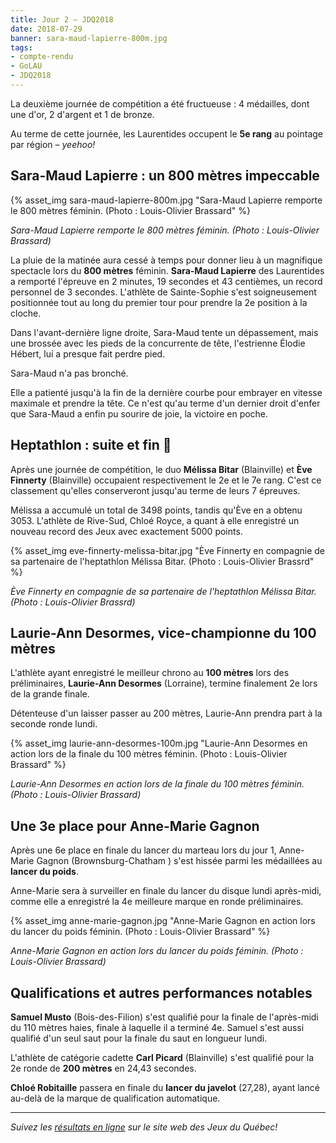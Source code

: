 ```yaml
---
title: Jour 2 – JDQ2018
date: 2018-07-29
banner: sara-maud-lapierre-800m.jpg
tags:
- compte-rendu
- GoLAU
- JDQ2018
---
```


La deuxième journée de compétition a été fructueuse : 4 médailles, dont une d'or, 2 d'argent et 1 de bronze.

Au terme de cette journée, les Laurentides occupent le **5e rang** au pointage par région – _yeehoo!_

## Sara-Maud Lapierre : un 800 mètres impeccable

{% asset_img sara-maud-lapierre-800m.jpg "Sara-Maud Lapierre remporte le 800 mètres féminin. (Photo : Louis-Olivier Brassard" %}

_Sara-Maud Lapierre remporte le 800 mètres féminin. (Photo : Louis-Olivier Brassard)_

La pluie de la matinée aura cessé à temps pour donner lieu à un magnifique spectacle lors du **800 mètres** féminin. **Sara-Maud Lapierre** des Laurentides a remporté l'épreuve en 2 minutes, 19 secondes et 43 centièmes, un record personnel de 3 secondes. L'athlète de Sainte-Sophie s'est soigneusement positionnée tout au long du premier tour pour prendre la 2e position à la cloche.

Dans l'avant-dernière ligne droite, Sara-Maud tente un dépassement, mais une brossée avec les pieds de la concurrente de tête, l'estrienne Élodie Hébert, lui a presque fait perdre pied.

Sara-Maud n'a pas bronché.

Elle a patienté jusqu'à la fin de la dernière courbe pour embrayer en vitesse maximale et prendre la tête. Ce n'est qu'au terme d'un dernier droit d'enfer que Sara-Maud a enfin pu sourire de joie, la victoire en poche.

## Heptathlon : suite et fin 🥈

Après une journée de compétition, le duo **Mélissa Bitar** (Blainville) et **Ève Finnerty** (Blainville) occupaient respectivement le 2e et le 7e rang. C'est ce classement qu'elles conserveront jusqu'au terme de leurs 7 épreuves.

Mélissa a accumulé un total de 3498 points, tandis qu'Ève en a obtenu 3053. L'athlète de Rive-Sud, Chloé Royce, a quant à elle enregistré un nouveau record des Jeux avec exactement 5000 points.

{% asset_img eve-finnerty-melissa-bitar.jpg "Ève Finnerty en compagnie de sa partenaire de l'heptathlon Mélissa Bitar. (Photo : Louis-Olivier Brassrd" %}

_Ève Finnerty en compagnie de sa partenaire de l'heptathlon Mélissa Bitar. (Photo : Louis-Olivier Brassrd)_

## Laurie-Ann Desormes, vice-championne du 100 mètres

L'athlète ayant enregistré le meilleur chrono au **100 mètres** lors des préliminaires, **Laurie-Ann Desormes** (Lorraine), termine finalement 2e lors de la grande finale.

Détenteuse d'un laisser passer au 200 mètres, Laurie-Ann prendra part à la seconde ronde lundi.

{% asset_img laurie-ann-desormes-100m.jpg "Laurie-Ann Desormes en action lors de la finale du 100 mètres féminin. (Photo : Louis-Olivier Brassard" %}

_Laurie-Ann Desormes en action lors de la finale du 100 mètres féminin. (Photo : Louis-Olivier Brassard)_

## Une 3e place pour Anne-Marie Gagnon

Après une 6e place en finale du lancer du marteau lors du jour 1, Anne-Marie Gagnon (Brownsburg-Chatham ) s'est hissée parmi les médaillées au **lancer du poids**.

Anne-Marie sera à surveiller en finale du lancer du disque lundi après-midi, comme elle a enregistré la 4e meilleure marque en ronde préliminaires.

{% asset_img anne-marie-gagnon.jpg "Anne-Marie Gagnon en action lors du lancer du poids féminin. (Photo : Louis-Olivier Brassard" %}

_Anne-Marie Gagnon en action lors du lancer du poids féminin. (Photo : Louis-Olivier Brassard)_

## Qualifications et autres performances notables

**Samuel Musto** (Bois-des-Filion) s'est qualifié pour la finale de l'après-midi du 110 mètres haies, finale à laquelle il a terminé 4e. Samuel s'est aussi qualifié d'un seul saut pour la finale du saut en longueur lundi.

L'athlète de catégorie cadette **Carl Picard** (Blainville) s'est qualifié pour la 2e ronde de **200 mètres** en 24,43 secondes.

**Chloé Robitaille** passera en finale du **lancer du javelot** (27,28), ayant lancé au-delà de la marque de qualification automatique.


---

_Suivez les [résultats en ligne](http://resultats.jeuxduquebec.com/fr/compilation/sport.html?sport=224) sur le site web des Jeux du Québec!_
